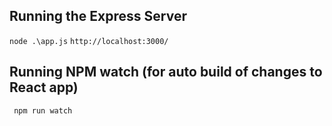 ## Running the Express Server
`node .\app.js`
`http://localhost:3000/`

## Running NPM watch (for auto build of changes to React app)
` npm run watch`
